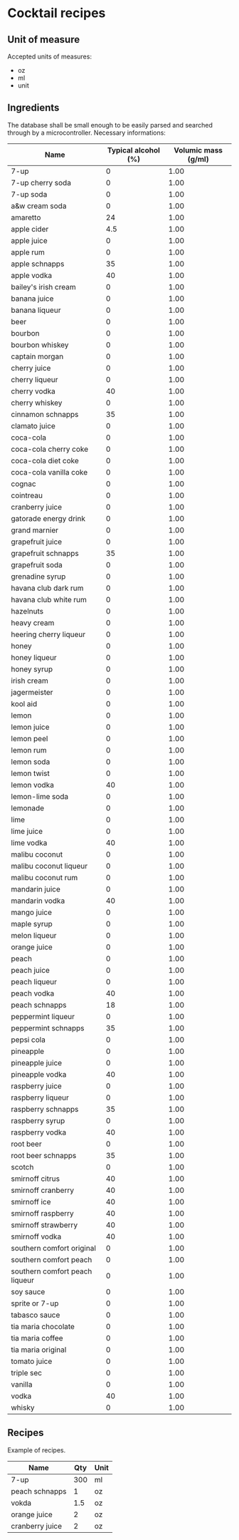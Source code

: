 # Cocktail recipes

## Unit of measure

Accepted units of measures:

- oz
- ml
- unit

## Ingredients

The database shall be small enough to be easily parsed and searched through by a microcontroller.
Necessary informations:

| Name | Typical alcohol (%) | Volumic mass (g/ml) |
|---|---|---|
|  7-up | 0 | 1.00 |
|  7-up cherry soda | 0 | 1.00 |
|  7-up soda | 0 | 1.00 |
|  a&w cream soda | 0 | 1.00 |
|  amaretto | 24 | 1.00 |
|  apple cider | 4.5 | 1.00 |
|  apple juice | 0 | 1.00 |
|  apple rum | 0 | 1.00 |
|  apple schnapps | 35 | 1.00 |
|  apple vodka | 40 | 1.00 |
|  bailey's irish cream | 0 | 1.00 |
|  banana juice | 0 | 1.00 |
|  banana liqueur | 0 | 1.00 |
|  beer | 0 | 1.00 |
|  bourbon | 0 | 1.00 |
|  bourbon whiskey | 0 | 1.00 |
|  captain morgan | 0 | 1.00 |
|  cherry juice | 0 | 1.00 |
|  cherry liqueur | 0 | 1.00 |
|  cherry vodka | 40 | 1.00 |
|  cherry whiskey | 0 | 1.00 |
|  cinnamon schnapps | 35 | 1.00 |
|  clamato juice | 0 | 1.00 |
|  coca-cola | 0 | 1.00 |
|  coca-cola cherry coke | 0 | 1.00 |
|  coca-cola diet coke | 0 | 1.00 |
|  coca-cola vanilla coke | 0 | 1.00 |
|  cognac | 0 | 1.00 |
|  cointreau | 0 | 1.00 |
|  cranberry juice | 0 | 1.00 |
|  gatorade energy drink | 0 | 1.00 |
|  grand marnier | 0 | 1.00 |
|  grapefruit juice | 0 | 1.00 |
|  grapefruit schnapps | 35 | 1.00 |
|  grapefruit soda | 0 | 1.00 |
|  grenadine syrup | 0 | 1.00 |
|  havana club dark rum | 0 | 1.00 |
|  havana club white rum | 0 | 1.00 |
|  hazelnuts | 0 | 1.00 |
|  heavy cream | 0 | 1.00 |
|  heering cherry liqueur | 0 | 1.00 |
|  honey | 0 | 1.00 |
|  honey liqueur | 0 | 1.00 |
|  honey syrup | 0 | 1.00 |
|  irish cream | 0 | 1.00 |
|  jagermeister | 0 | 1.00 |
|  kool aid | 0 | 1.00 |
|  lemon | 0 | 1.00 |
|  lemon juice | 0 | 1.00 |
|  lemon peel | 0 | 1.00 |
|  lemon rum | 0 | 1.00 |
|  lemon soda | 0 | 1.00 |
|  lemon twist | 0 | 1.00 |
|  lemon vodka | 40 | 1.00 |
|  lemon-lime soda | 0 | 1.00 |
|  lemonade | 0 | 1.00 |
|  lime | 0 | 1.00 |
|  lime juice | 0 | 1.00 |
|  lime vodka | 40 | 1.00 |
|  malibu coconut | 0 | 1.00 |
|  malibu coconut liqueur | 0 | 1.00 |
|  malibu coconut rum | 0 | 1.00 |
|  mandarin juice | 0 | 1.00 |
|  mandarin vodka | 40 | 1.00 |
|  mango juice | 0 | 1.00 |
|  maple syrup | 0 | 1.00 |
|  melon liqueur | 0 | 1.00 |
|  orange juice | 0 | 1.00 |
|  peach | 0 | 1.00 |
|  peach juice | 0 | 1.00 |
|  peach liqueur | 0 | 1.00 |
|  peach vodka | 40 | 1.00 |
|  peach schnapps | 18 | 1.00 |
|  peppermint liqueur | 0 | 1.00 |
|  peppermint schnapps | 35 | 1.00 |
|  pepsi cola | 0 | 1.00 |
|  pineapple | 0 | 1.00 |
|  pineapple juice | 0 | 1.00 |
|  pineapple vodka | 40 | 1.00 |
|  raspberry juice | 0 | 1.00 |
|  raspberry liqueur | 0 | 1.00 |
|  raspberry schnapps | 35 | 1.00 |
|  raspberry syrup | 0 | 1.00 |
|  raspberry vodka | 40 | 1.00 |
|  root beer | 0 | 1.00 |
|  root beer schnapps | 35 | 1.00 |
|  scotch | 0 | 1.00 |
|  smirnoff citrus | 40 | 1.00 |
|  smirnoff cranberry | 40 | 1.00 |
|  smirnoff ice | 40 | 1.00 |
|  smirnoff raspberry | 40 | 1.00 |
|  smirnoff strawberry | 40 | 1.00 |
|  smirnoff vodka | 40 | 1.00 |
|  southern comfort original | 0 | 1.00 |
|  southern comfort peach | 0 | 1.00 |
|  southern comfort peach liqueur | 0 | 1.00 |
|  soy sauce | 0 | 1.00 |
|  sprite or 7-up | 0 | 1.00 |
|  tabasco sauce | 0 | 1.00 |
|  tia maria chocolate | 0 | 1.00 |
|  tia maria coffee | 0 | 1.00 |
|  tia maria original | 0 | 1.00 |
|  tomato juice | 0 | 1.00 |
|  triple sec | 0 | 1.00 |
|  vanilla | 0 | 1.00 |
|  vodka | 40 | 1.00 |
|  whisky | 0 | 1.00 |

## Recipes

Example of recipes.

| Name | Qty | Unit |
|---|---|---|
| 7-up | 300 | ml |
| peach schnapps | 1 | oz |
| vokda | 1.5 | oz |
| orange juice | 2 | oz |
| cranberry juice | 2 | oz |
